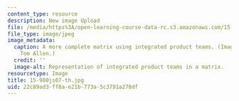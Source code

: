 ```yaml
---
content_type: resource
description: New image Upload
file: /media/https%3A/open-learning-course-data-rc.s3.amazonaws.com/15-980j-organizing-for-innovative-product-development-spring-2007/22c89ad3ff8ae21b773a5c3791a278df_15-980js07-th.jpg
file_type: image/jpeg
image_metadata:
  caption: A more complete matrix using integrated product teams. (Image by Prof.
    Tom Allen.)
  credit: ''
  image-alt: Representation of integrated product teams in a matrix.
resourcetype: Image
title: 15-980js07-th.jpg
uid: 22c89ad3-ff8a-e21b-773a-5c3791a278df
---
```

